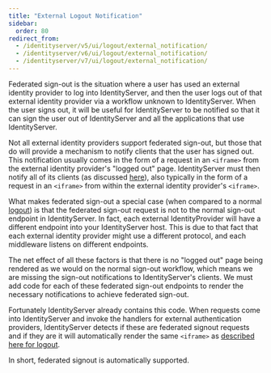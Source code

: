 ```yaml
---
title: "External Logout Notification"
sidebar:
  order: 80
redirect_from:
  - /identityserver/v5/ui/logout/external_notification/
  - /identityserver/v6/ui/logout/external_notification/
  - /identityserver/v7/ui/logout/external_notification/
---
```


Federated sign-out is the situation where a user has used an external identity provider to log into IdentityServer, and
then the user logs out of that external identity provider via a workflow unknown to IdentityServer.
When the user signs out, it will be useful for IdentityServer to be notified so that it can sign the user out of
IdentityServer and all the applications that use IdentityServer.

Not all external identity providers support federated sign-out, but those that do will provide a mechanism to notify
clients that the user has signed out.
This notification usually comes in the form of a request in an `<iframe>` from the external identity provider's "logged
out" page.
IdentityServer must then notify all of its clients (as discussed [here](/identityserver/ui/logout)), also typically in the form of a
request in an `<iframe>` from within the external identity provider's `<iframe>`.

What makes federated sign-out a special case (when compared to a normal [logout](/identityserver/ui/logout)) is that the federated
sign-out request is not to the normal sign-out endpoint in IdentityServer.
In fact, each external IdentityProvider will have a different endpoint into your IdentityServer host.
This is due to that fact that each external identity provider might use a different protocol, and each middleware
listens on different endpoints.

The net effect of all these factors is that there is no "logged out" page being rendered as we would on the normal
sign-out workflow,
which means we are missing the sign-out notifications to IdentityServer's clients.
We must add code for each of these federated sign-out endpoints to render the necessary notifications to achieve
federated sign-out.

Fortunately IdentityServer already contains this code.
When requests come into IdentityServer and invoke the handlers for external authentication providers, IdentityServer
detects if these are federated signout requests and if they are it will automatically render the same `<iframe>`
as [described here for logout](/identityserver/ui/logout).

In short, federated signout is automatically supported.
